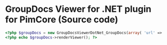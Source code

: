 GroupDocs Viewer for .NET plugin for PimCore (Source code)
======================================

```php
<?php $groupDocs = new GroupDocsViewerDotNet_GroupDocs(array( 'url' => 'http://realtime-apps.groupdocs.com:100', 'width' => '100%', 'height' => '600px', 'useHttpHandlers' => false )); ?>
<?php echo $groupDocs->renderViewer(); ?>
```


